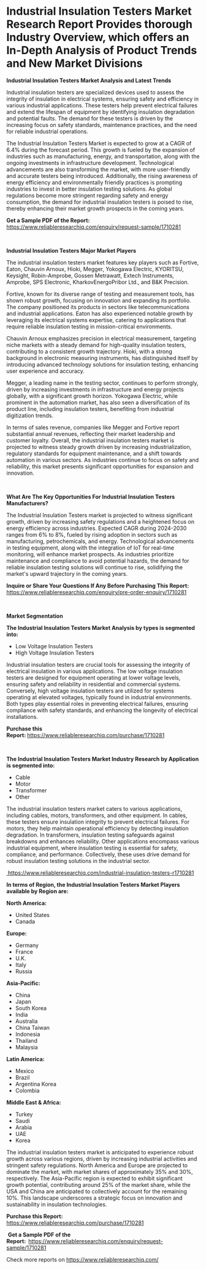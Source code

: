 <p><h1>Industrial Insulation Testers Market Research Report Provides thorough Industry Overview, which offers an In-Depth Analysis of Product Trends and New Market Divisions</h1></p><p><strong>Industrial Insulation Testers Market Analysis and Latest Trends</strong></p>
<p><p>Industrial insulation testers are specialized devices used to assess the integrity of insulation in electrical systems, ensuring safety and efficiency in various industrial applications. These testers help prevent electrical failures and extend the lifespan of equipment by identifying insulation degradation and potential faults. The demand for these testers is driven by the increasing focus on safety standards, maintenance practices, and the need for reliable industrial operations.</p><p>The Industrial Insulation Testers Market is expected to grow at a CAGR of 6.4% during the forecast period. This growth is fueled by the expansion of industries such as manufacturing, energy, and transportation, along with the ongoing investments in infrastructure development. Technological advancements are also transforming the market, with more user-friendly and accurate testers being introduced. Additionally, the rising awareness of energy efficiency and environmentally friendly practices is prompting industries to invest in better insulation testing solutions. As global regulations become more stringent regarding safety and energy consumption, the demand for industrial insulation testers is poised to rise, thereby enhancing their market growth prospects in the coming years.</p></p>
<p><strong>Get a Sample PDF of the Report:&nbsp;</strong> <a href="https://www.reliableresearchiq.com/enquiry/request-sample/1710281?utm_campaign=3202&utm_medium=2&utm_source=Github&utm_content=ia&utm_term=08042025&utm_id=industrial-insulation-testers">https://www.reliableresearchiq.com/enquiry/request-sample/1710281</a></p>
<p>&nbsp;</p>
<p><strong>Industrial Insulation Testers Major Market Players</strong></p>
<p><p>The industrial insulation testers market features key players such as Fortive, Eaton, Chauvin Arnoux, Hioki, Megger, Yokogawa Electric, KYORITSU, Keysight, Robin-Amprobe, Gossen Metrawatt, Extech Instruments, Amprobe, SPS Electronic, KharkovEnergoPribor Ltd., and B&K Precision. </p><p>Fortive, known for its diverse range of testing and measurement tools, has shown robust growth, focusing on innovation and expanding its portfolio. The company positioned its products in sectors like telecommunications and industrial applications. Eaton has also experienced notable growth by leveraging its electrical systems expertise, catering to applications that require reliable insulation testing in mission-critical environments.</p><p>Chauvin Arnoux emphasizes precision in electrical measurement, targeting niche markets with a steady demand for high-quality insulation testers, contributing to a consistent growth trajectory. Hioki, with a strong background in electronic measuring instruments, has distinguished itself by introducing advanced technology solutions for insulation testing, enhancing user experience and accuracy.</p><p>Megger, a leading name in the testing sector, continues to perform strongly, driven by increasing investments in infrastructure and energy projects globally, with a significant growth horizon. Yokogawa Electric, while prominent in the automation market, has also seen a diversification of its product line, including insulation testers, benefiting from industrial digitization trends.</p><p>In terms of sales revenue, companies like Megger and Fortive report substantial annual revenues, reflecting their market leadership and customer loyalty. Overall, the industrial insulation testers market is projected to witness steady growth driven by increasing industrialization, regulatory standards for equipment maintenance, and a shift towards automation in various sectors. As industries continue to focus on safety and reliability, this market presents significant opportunities for expansion and innovation.</p></p>
<p>&nbsp;</p>
<p><strong>What Are The Key Opportunities For Industrial Insulation Testers Manufacturers?</strong></p>
<p><p>The Industrial Insulation Testers market is projected to witness significant growth, driven by increasing safety regulations and a heightened focus on energy efficiency across industries. Expected CAGR during 2024-2030 ranges from 6% to 8%, fueled by rising adoption in sectors such as manufacturing, petrochemicals, and energy. Technological advancements in testing equipment, along with the integration of IoT for real-time monitoring, will enhance market prospects. As industries prioritize maintenance and compliance to avoid potential hazards, the demand for reliable insulation testing solutions will continue to rise, solidifying the market's upward trajectory in the coming years.</p></p>
<p><strong>Inquire or Share Your Questions If Any Before Purchasing This Report:</strong> <a href="https://www.reliableresearchiq.com/enquiry/pre-order-enquiry/1710281?utm_campaign=3202&utm_medium=2&utm_source=Github&utm_content=ia&utm_term=08042025&utm_id=industrial-insulation-testers">https://www.reliableresearchiq.com/enquiry/pre-order-enquiry/1710281</a></p>
<p>&nbsp;</p>
<p><strong>Market Segmentation</strong></p>
<p><strong>The Industrial Insulation Testers Market Analysis by types is segmented into:</strong></p>
<p><ul><li>Low Voltage Insulation Testers</li><li>High Voltage Insulation Testers</li></ul></p>
<p><p>Industrial insulation testers are crucial tools for assessing the integrity of electrical insulation in various applications. The low voltage insulation testers are designed for equipment operating at lower voltage levels, ensuring safety and reliability in residential and commercial systems. Conversely, high voltage insulation testers are utilized for systems operating at elevated voltages, typically found in industrial environments. Both types play essential roles in preventing electrical failures, ensuring compliance with safety standards, and enhancing the longevity of electrical installations.</p></p>
<p><strong>Purchase this Report:&nbsp;</strong><a href="https://www.reliableresearchiq.com/purchase/1710281?utm_campaign=3202&utm_medium=2&utm_source=Github&utm_content=ia&utm_term=08042025&utm_id=industrial-insulation-testers">https://www.reliableresearchiq.com/purchase/1710281</a></p>
<p>&nbsp;</p>
<p><strong>The Industrial Insulation Testers Market Industry Research by Application is segmented into:</strong></p>
<p><ul><li>Cable</li><li>Motor</li><li>Transformer</li><li>Other</li></ul></p>
<p><p>The industrial insulation testers market caters to various applications, including cables, motors, transformers, and other equipment. In cables, these testers ensure insulation integrity to prevent electrical failures. For motors, they help maintain operational efficiency by detecting insulation degradation. In transformers, insulation testing safeguards against breakdowns and enhances reliability. Other applications encompass various industrial equipment, where insulation testing is essential for safety, compliance, and performance. Collectively, these uses drive demand for robust insulation testing solutions in the industrial sector.</p></p>
<p><a href="https://www.reliableresearchiq.com/industrial-insulation-testers-r1710281?utm_campaign=3202&utm_medium=2&utm_source=Github&utm_content=ia&utm_term=08042025&utm_id=industrial-insulation-testers">&nbsp;https://www.reliableresearchiq.com/industrial-insulation-testers-r1710281</a></p>
<p><strong>In terms of Region, the Industrial Insulation Testers Market Players available by Region are:</strong></p>
<p>
    <p> <strong> North America: </strong>
        <ul>
            <li>United States</li>
            <li>Canada</li>
        </ul>
        </p> 
    <p> <strong> Europe: </strong>
        <ul>
            <li>Germany</li>
            <li>France</li>
            <li>U.K.</li>
            <li>Italy</li>
            <li>Russia</li>
        </ul>
        </p> 
    <p> <strong> Asia-Pacific: </strong>
        <ul>
            <li>China</li>
            <li>Japan</li>
            <li>South Korea</li>
            <li>India</li>
            <li>Australia</li>
            <li>China Taiwan</li>
            <li>Indonesia</li>
            <li>Thailand</li>
            <li>Malaysia</li>
        </ul>
        </p> 
    <p> <strong> Latin America: </strong>
        <ul>
            <li>Mexico</li>
            <li>Brazil</li>
            <li>Argentina Korea</li>
            <li>Colombia</li>
        </ul>
        </p> 
    <p> <strong> Middle East & Africa: </strong>
        <ul>
            <li>Turkey</li>
            <li>Saudi</li>
            <li>Arabia</li>
            <li>UAE</li>
            <li>Korea</li>
        </ul>
    </p>
    </p>
<p><p>The industrial insulation testers market is anticipated to experience robust growth across various regions, driven by increasing industrial activities and stringent safety regulations. North America and Europe are projected to dominate the market, with market shares of approximately 35% and 30%, respectively. The Asia-Pacific region is expected to exhibit significant growth potential, contributing around 25% of the market share, while the USA and China are anticipated to collectively account for the remaining 10%. This landscape underscores a strategic focus on innovation and sustainability in insulation technologies.</p></p>
<p><strong>Purchase this Report: </strong><a href="https://www.reliableresearchiq.com/purchase/1710281?utm_campaign=3202&utm_medium=2&utm_source=Github&utm_content=ia&utm_term=08042025&utm_id=industrial-insulation-testers">https://www.reliableresearchiq.com/purchase/1710281</a></p>
<p>&nbsp;<strong>Get a Sample PDF of the Report:&nbsp;&nbsp;</strong><a href="https://www.reliableresearchiq.com/enquiry/request-sample/1710281?utm_campaign=3202&utm_medium=2&utm_source=Github&utm_content=ia&utm_term=08042025&utm_id=industrial-insulation-testers">https://www.reliableresearchiq.com/enquiry/request-sample/1710281</a></p>
<p><strong></strong></p>
<p>Check more reports on <a href="https://www.reliableresearchiq.com/?utm_campaign=3202&utm_medium=2&utm_source=Github&utm_content=ia&utm_term=08042025&utm_id=industrial-insulation-testers">https://www.reliableresearchiq.com/</a></p>